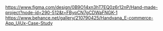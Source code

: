 https://www.figma.com/design/0B9O14xn3hT7EQ0z6r12nP/Hand-made-project?node-id=290-512&t=FBypCN7gCDWaFNGK-1
https://www.behance.net/gallery/210790425/Handvana_E-commerce-App_UiUx-Case-Study
